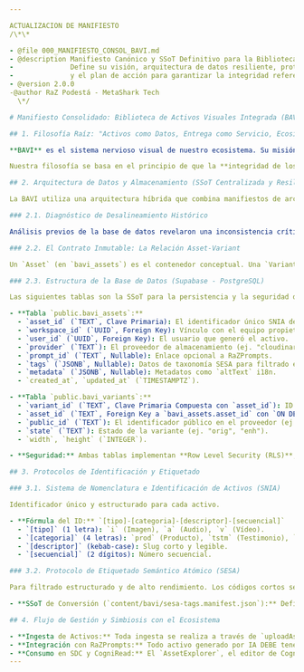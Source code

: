 ```yaml
---

ACTUALIZACION DE MANIFIESTO
/\*\*

- @file 000_MANIFIESTO_CONSOL_BAVI.md
- @description Manifiesto Canónico y SSoT Definitivo para la Biblioteca de Activos Visuales Integrada (BAVI).
-              Define su visión, arquitectura de datos resiliente, protocolos de identificación y etiquetado,
-              y el plan de acción para garantizar la integridad referencial en todo el ecosistema.
- @version 2.0.0
-@author RaZ Podestá - MetaShark Tech
  \*/

# Manifiesto Consolidado: Biblioteca de Activos Visuales Integrada (BAVI)

## 1. Filosofía Raíz: "Activos como Datos, Entrega como Servicio, Ecosistema Inteligente."

**BAVI** es el sistema nervioso visual de nuestro ecosistema. Su misión es transformar la gestión tradicional de archivos multimedia en un **ecosistema de activos centralizado, inteligente y agnóstico al proveedor**. Cada activo no es solo una imagen o un vídeo; es una entidad soberana con un genoma completo: metadatos, taxonomía, historial de versiones y vínculos con otros dominios.

Nuestra filosofía se basa en el principio de que la **integridad de los datos es innegociable**. Un activo no puede existir en un estado ambiguo o incompleto.

## 2. Arquitectura de Datos y Almacenamiento (SSoT Centralizada y Resiliente)

La BAVI utiliza una arquitectura híbrida que combina manifiestos de archivos JSON con una base de datos relacional en Supabase, delegando el almacenamiento binario a Cloudinary de élite.

### 2.1. Diagnóstico de Desalineamiento Histórico

Análisis previos de la base de datos revelaron una inconsistencia crítica: la existencia de "activos huérfanos" en la tabla `bavi_assets` sin sus correspondientes registros en `bavi_variants`. Esto violaba el contrato de la aplicación (`BaviAssetSchema`), que exige que cada activo tenga al menos una variante. La arquitectura definida a continuación erradica esta clase de errores.

### 2.2. El Contrato Inmutable: La Relación Asset-Variant

Un `Asset` (en `bavi_assets`) es el contenedor conceptual. Una `Variant` (en `bavi_variants`) es la manifestación física de ese activo. Por definición, **un activo no puede existir sin al menos una variante**. Esta relación es forzada a nivel de base de datos a través de una **restricción de clave foránea (FOREIGN KEY)**.

### 2.3. Estructura de la Base de Datos (Supabase - PostgreSQL)

Las siguientes tablas son la SSoT para la persistencia y la seguridad de los activos.

- **Tabla `public.bavi_assets`:**
  - `asset_id` (`TEXT`, Clave Primaria): El identificador único SNIA del activo.
  - `workspace_id` (`UUID`, Foreign Key): Vínculo con el equipo propietario.
  - `user_id` (`UUID`, Foreign Key): El usuario que generó el activo.
  - `provider` (`TEXT`): El proveedor de almacenamiento (ej. "cloudinary").
  - `prompt_id` (`TEXT`, Nullable): Enlace opcional a RaZPrompts.
  - `tags` (`JSONB`, Nullable): Datos de taxonomía SESA para filtrado estructurado.
  - `metadata` (`JSONB`, Nullable): Metadatos como `altText` i18n.
  - `created_at`, `updated_at` (`TIMESTAMPTZ`).

- **Tabla `public.bavi_variants`:**
  - `variant_id` (`TEXT`, Clave Primaria Compuesta con `asset_id`): ID de la versión (ej. "v1-orig").
  - `asset_id` (`TEXT`, Foreign Key a `bavi_assets.asset_id` con `ON DELETE CASCADE`): Garantiza la integridad referencial.
  - `public_id` (`TEXT`): El identificador público en el proveedor (ej. la ruta en Cloudinary).
  - `state` (`TEXT`): Estado de la variante (ej. "orig", "enh").
  - `width`, `height` (`INTEGER`).

- **Seguridad:** Ambas tablas implementan **Row Level Security (RLS)**, garantizando que los usuarios solo puedan acceder y modificar los activos pertenecientes a sus `workspace_id`.

## 3. Protocolos de Identificación y Etiquetado

### 3.1. Sistema de Nomenclatura e Identificación de Activos (SNIA)

Identificador único y estructurado para cada activo.

- **Fórmula del ID:** `[tipo]-[categoria]-[descriptor]-[secuencial]`
  - `[tipo]` (1 letra): `i` (Imagen), `a` (Audio), `v` (Vídeo).
  - `[categoria]` (4 letras): `prod` (Producto), `tstm` (Testimonio), `hero` (Hero), `sybl` (Símbolo), `lfsy` (Estilo de Vida), `pdct` (Podcast).
  - `[descriptor]` (kebab-case): Slug corto y legible.
  - `[secuencial]` (2 dígitos): Número secuencial.

### 3.2. Protocolo de Etiquetado Semántico Atómico (SESA)

Para filtrado estructurado y de alto rendimiento. Los códigos cortos se traducen en la capa de presentación.

- **SSoT de Conversión (`content/bavi/sesa-tags.manifest.json`):** Define las categorías (`thm`, `clr`, `cnt`, etc.) y sus posibles valores.

## 4. Flujo de Gestión y Simbiosis con el Ecosistema

- **Ingesta de Activos:** Toda ingesta se realiza a través de `uploadAssetAction`, que orquesta la subida a Cloudinary y la creación **atómica** de registros en `bavi_assets` y `bavi_variants`, garantizando que no se creen activos huérfanos.
- **Integración con RaZPrompts:** Todo activo generado por IA DEBE tener un `promptId` que lo vincule a su genoma creativo en RaZPrompts.
- **Consumo en SDC y CogniRead:** El `AssetExplorer`, el editor de CogniRead y otros aparatos consumen la BAVI a través de `getBaviAssetsAction`, que ahora devuelve entidades de activos completas y validadas, con la garantía de que cada una posee al menos una variante.
---
```

